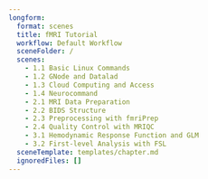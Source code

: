 ```yaml
---
longform:
  format: scenes
  title: fMRI Tutorial
  workflow: Default Workflow
  sceneFolder: /
  scenes:
    - 1.1 Basic Linux Commands
    - 1.2 GNode and Datalad
    - 1.3 Cloud Computing and Access
    - 1.4 Neurocommand
    - 2.1 MRI Data Preparation
    - 2.2 BIDS Structure
    - 2.3 Preprocessing with fmriPrep
    - 2.4 Quality Control with MRIQC
    - 3.1 Hemodynamic Response Function and GLM
    - 3.2 First-level Analysis with FSL
  sceneTemplate: templates/chapter.md
  ignoredFiles: []
---
```

